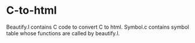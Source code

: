 # C-to-html

Beautify.l contains C code to convert C to html.
Symbol.c contains symbol table whose functions are called by beautify.l.
